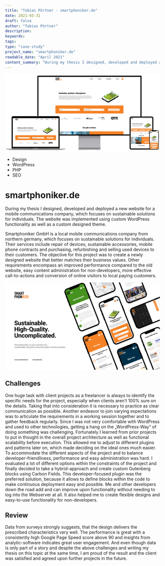 ```yaml
---
title: "Tobias Pörtner - smartphoniker.de"
date: 2021-03-31
draft: false
author: "Tobias Pörtner"
description: 
keywords:
tags:
type: "case-study"
project_name: "smartphoniker.de"
readable_date: "April 2021"
content_summary: "During my thesis I designed, developed and deployed a new website for a mobile communications company, which focuses on sustainable solutions for individuals. The website was implemented using custom WordPress functionality as well as a custom designed theme."
---
```


<img src="images/smartphoniker-de_preview_image.png" class="case-study__img--hero" alt="Preview of smartphoniker.de on different devices">

- Design
- WordPress
- PHP
- SEO

# smartphoniker.de

<p class="case-study__summary">During my thesis I designed, developed and deployed a new website for a mobile communications company, which focuses on sustainable solutions for individuals. The website was implemented using custom WordPress functionality as well as a custom designed theme.</p>

Smartphoniker GmbH is a local mobile communications company from northern germany, which focuses on sustainable solutions for individuals. Their services include repair of devices, sustainable accessories, mobile phone contracts and purchasing, refurbishing and selling used devices to their customers.
The objective for this project was to create a newly designed website that better matches their business values. Other requirements encompass an improved performance compared to the old website, easy content administration for non-developers, more effective call-to-actions and conversion of online visitors to local paying customers.

<img src="images/smartphoniker-de_banner.png" class="case-study__img--full" alt="Banner previewing the mobile version of the website">

## Challenges


One huge task with client projects as a freelancer is always to identify the specific needs for the project, especially when clients aren’t 100% sure on the details. Taking that into consideration it is necessary to practice as clear communication as possible. Another endeavor to join varying expectations was to articulate the requirements in a working session together and to gather feedback regularly. Since I was not very comfortable with WordPress and used to other technologies, getting a hang on the „WordPress-Way“ of doing something was challenging. Fortunately I learned from prior projects to put in thought in the overall project architecture as well as functional scalability before execution. This allowed me to adjust to different plugins and patterns later on, which made deciding on the ideal ones much easier. To accommodate the different aspects of the project and to balance developer-friendliness, performance and easy administration was hard. I evaluated a lot of different options within the constraints of the project and finally decided to take a hybrid-approach and create custom Gutenberg blocks using Carbon Fields. This developer-focused plugin was the preferred solution, because it allows to define blocks within the code to make continuous deployment easy and possible. Me and other developers down the road add and can improve upon functionality without needing to log into the Webserver at all. It also helped me to create flexible designs and easy-to-use functionality for non-developers.

## Review

Data from surveys strongly suggests, that the design delivers the prescribed characteristics very well. The performance is great with a consistently high Google Page Speed score above 90 and insights from analytic-software indicates great user engagement. And even though data is only part of a story and despite the above challenges and writing my thesis on this topic at the same time, I am proud of the result and the client was satisfied and agreed upon further projects in the future.